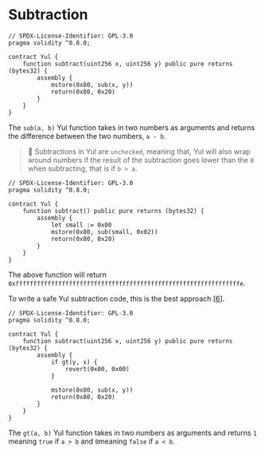 # Subtraction

```solidity
// SPDX-License-Identifier: GPL-3.0
pragma solidity ^0.8.0;

contract Yul {
    function subtract(uint256 x, uint256 y) public pure returns (bytes32) {
        assembly {
            mstore(0x80, sub(x, y))
            return(0x80, 0x20)
        }
    }
}
```

The `sub(a, b)` Yul function takes in two numbers as arguments and returns the difference between the two numbers, `a - b`.

> 🚨 Subtractions in Yul are `unchecked`, meaning that, Yul will also wrap around numbers if the result of the subtraction goes lower than the `0` when subtracting, that is if `b > a`.

```solidity
// SPDX-License-Identifier: GPL-3.0
pragma solidity ^0.8.0;

contract Yul {
    function subtract() public pure returns (bytes32) {
        assembly {
            let small := 0x00
            mstore(0x80, sub(small, 0x02))
            return(0x80, 0x20)
        }
    }
}
```

The above function will return `0xfffffffffffffffffffffffffffffffffffffffffffffffffffffffffffffffe`.

To write a safe Yul subtraction code, this is the best approach [[6](https://github.com/ConsenSysMesh/openzeppelin-solidity/blob/master/contracts/math/SafeMath.sol)].

```solidity
// SPDX-License-Identifier: GPL-3.0
pragma solidity ^0.8.0;

contract Yul {
    function subtract(uint256 x, uint256 y) public pure returns (bytes32) {
        assembly {
            if gt(y, x) {
                revert(0x00, 0x00)
            }
            
            mstore(0x80, sub(x, y))
            return(0x80, 0x20)
        }
    }
}
```

The `gt(a, b)` Yul function takes in two numbers as arguments and returns `1` meaning `true` if `a > b` and `0`meaning `false` if `a < b`.
